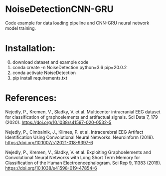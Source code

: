 # NoiseDetectionCNN-GRU
Code example for data loading pipeline and CNN-GRU neural network model training.

# Installation:
0. download dataset and example code
1. conda create -n NoiseDetection python=3.6 pip=20.0.2
2. conda activate NoiseDetection
3. pip install requirements.txt

# References:
Nejedly, P., Kremen, V., Sladky, V. et al. Multicenter intracranial EEG dataset for classification of graphoelements and artifactual signals. Sci Data 7, 179 (2020). https://doi.org/10.1038/s41597-020-0532-5

Nejedly, P., Cimbalnik, J., Klimes, P. et al. Intracerebral EEG Artifact Identification Using Convolutional Neural Networks. Neuroinform (2018). https://doi.org/10.1007/s12021-018-9397-6

Nejedly, P., Kremen, V., Sladky, V. et al. Exploiting Graphoelements and Convolutional Neural Networks with Long Short Term Memory for Classification of the Human Electroencephalogram. Sci Rep 9, 11383 (2019). https://doi.org/10.1038/s41598-019-47854-6

